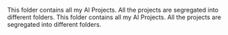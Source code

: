 This folder contains all my AI Projects. All the projects are segregated into different folders.
This folder contains all my AI Projects. All the projects are segregated into different folders.
